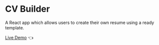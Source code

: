 # CV Builder

A React app which allows users to create their own resume using a ready template.

[Live Demo](https://main--willowy-tulumba-bb8d53.netlify.app//) :point_left:
